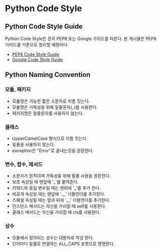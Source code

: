 # Python Code Style

## Python Code Style Guide

Python Code Style은 흔히 PEP8 또는 Google 가이드를 따른다. 본 게시물은 PEP8 가이드를 기준으로 정리할 예정이다.

- [PEP8 Code Style Guide](https://www.python.org/dev/peps/pep-0008/)
- [Google Code Style Guide](https://google.github.io/styleguide/pyguide.html)

## Python Naming Convention

### 모듈, 패키지

- 모듈명은 가능한 짧은 소문자로 이름 짓는다.
- 모듈명은 가독성을 위해 밑줄문자(_)를 사용한다.
- 패키지명은 밑줄문자를 사용하지 않는다.

### 클래스

- UpperCamelCase 형식으로 이름 짓는다.
- 밑줄을 사용하지 않는다.
- exception은 "Error"로 끝내는것을 권장한다.

### 변수, 함수, 메서드

- 소문자가 원칙이며 가독성을 위해 밑줄 사용을 권장한다.
- 보호 속성일 때 맨앞에 '_'를 붙여준다.
- 키워드와 동일 변수일 때는 맨뒤에 '_'를 추가 한다.
- 비공개 속성일 때는 맨앞에 '__' 더블언더를 추가한다.
- 스폐셜 속성일 때는 앞과 뒤에 '__' 더블언더를 추가한다.
- 인스턴스 메서드는 자신을 가리킬 때 self를 사용한다.
- 클래스 메서드는 자신을 가리킬 때 cls를 사용한다.

### 상수

- 모듈에서 정의되는 상수는 대문자로 작성 한다.
- 단어마다 밑줄로 연결하는 ALL_CAPS 포맷으로 명명한다.